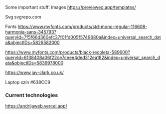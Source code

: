 Some important stuff:
Images
https://previewed.app/templates/

Svg
svgrepo.com

Fonts
https://www.myfonts.com/products/std-mono-regular-116608-harmonia-sans-345793?queryId=7f5f66d360efc37f01fd005f5749680a&index=universal_search_data&objectIDs=5826582000

https://www.myfonts.com/products/black-recoleta-589600?queryId=6138408a06f22ce7ceee4ded312ea182&index=universal_search_data&objectIDs=5836978000

https://www.jay-clark.co.uk/

Laptop szín #638CC9

### Current technologies
https://andrijaweb.vercel.app/
